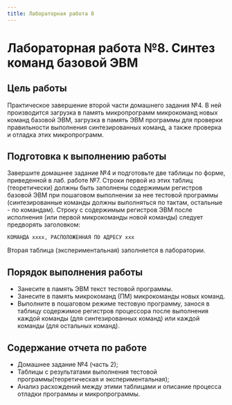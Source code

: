 ```yaml
---
title: Лабораторная работа 8
---
```


# Лабораторная работа №8. Синтез команд базовой ЭВМ

## Цель работы

Практическое завершение второй части домашнего задания №4. В ней производится загрузка в память микропрограмм микрокоманд новых команд базовой ЭВМ, загрузка в память ЭВМ программы для проверки правильности выполнения синтезированных команд, а также проверка и отладка этих микропрограмм.

## Подготовка к выполнению работы

Завершите домашнее задание №4 и подготовьте две таблицы по форме, приведенной в лаб. работе №7. Строки первой из этих таблиц (теоретически) должны быть заполнены содержимым регистров базовой ЭВМ при пошаговом выполнении за нее тестовой программы (синтезированные команды должны выполняться по тактам, остальные - по командам). Строку с содержимым регистров ЭВМ после исполнения (или первой микрокоманды новой команды) следует предворять заголовком:

```
КОМАНДА хххх, РАСПОЛОЖЕННАЯ ПО АДРЕСУ ххх
```

Вторая таблица (экспериментальная) заполняется в лаборатории.

## Порядок выполнения работы

- Занесите в память ЭВМ текст тестовой программы.
- Занесите в память микрокоманд (ПМ) микрокоманды новых команд.
- Выполните в пошаговом режиме тестовую программу, занося в таблицу содержимое регистров процессора после выполнения каждой команды (для синтезированных команд) или каждой команды (для остальных команд).

## Содержание отчета по работе

- Домашнее задание №4 (часть 2);
- Таблицы с результатами выполнения тестовой программы(теоретическая и экспериментальная);
- Анализ расхождений между этими таблицами и описание процесса отладки программы и микропрограммы.

